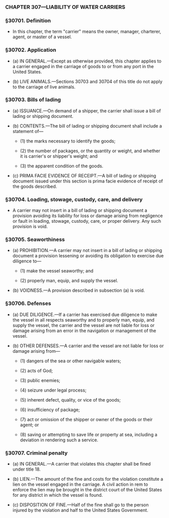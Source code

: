 ### **CHAPTER 307—LIABILITY OF WATER CARRIERS**

### §30701. Definition
* In this chapter, the term "carrier" means the owner, manager, charterer, agent, or master of a vessel.

### §30702. Application
* (a) IN GENERAL.—Except as otherwise provided, this chapter applies to a carrier engaged in the carriage of goods to or from any port in the United States.

* (b) LIVE ANIMALS.—Sections 30703 and 30704 of this title do not apply to the carriage of live animals.

### §30703. Bills of lading
* (a) ISSUANCE.—On demand of a shipper, the carrier shall issue a bill of lading or shipping document.

* (b) CONTENTS.—The bill of lading or shipping document shall include a statement of—

  * (1) the marks necessary to identify the goods;

  * (2) the number of packages, or the quantity or weight, and whether it is carrier's or shipper's weight; and

  * (3) the apparent condition of the goods.


* (c) PRIMA FACIE EVIDENCE OF RECEIPT.—A bill of lading or shipping document issued under this section is prima facie evidence of receipt of the goods described.

### §30704. Loading, stowage, custody, care, and delivery
* A carrier may not insert in a bill of lading or shipping document a provision avoiding its liability for loss or damage arising from negligence or fault in loading, stowage, custody, care, or proper delivery. Any such provision is void.

### §30705. Seaworthiness
* (a) PROHIBITION.—A carrier may not insert in a bill of lading or shipping document a provision lessening or avoiding its obligation to exercise due diligence to—

  * (1) make the vessel seaworthy; and

  * (2) properly man, equip, and supply the vessel.


* (b) VOIDNESS.—A provision described in subsection (a) is void.

### §30706. Defenses
* (a) DUE DILIGENCE.—If a carrier has exercised due diligence to make the vessel in all respects seaworthy and to properly man, equip, and supply the vessel, the carrier and the vessel are not liable for loss or damage arising from an error in the navigation or management of the vessel.

* (b) OTHER DEFENSES.—A carrier and the vessel are not liable for loss or damage arising from—

  * (1) dangers of the sea or other navigable waters;

  * (2) acts of God;

  * (3) public enemies;

  * (4) seizure under legal process;

  * (5) inherent defect, quality, or vice of the goods;

  * (6) insufficiency of package;

  * (7) act or omission of the shipper or owner of the goods or their agent; or

  * (8) saving or attempting to save life or property at sea, including a deviation in rendering such a service.

### §30707. Criminal penalty
* (a) IN GENERAL.—A carrier that violates this chapter shall be fined under title 18.

* (b) LIEN.—The amount of the fine and costs for the violation constitute a lien on the vessel engaged in the carriage. A civil action in rem to enforce the lien may be brought in the district court of the United States for any district in which the vessel is found.

* (c) DISPOSITION OF FINE.—Half of the fine shall go to the person injured by the violation and half to the United States Government.